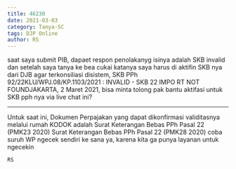 ```yaml
---
title: 46230
date: 2021-03-03
category: Tanya-SC
tags: DJP Online
author: RS
---
```


saat saya submit PIB, dapaet respon penolakanyg isinya adalah SKB invalid dan setelah saya tanya ke bea cukai katanya saya harus di aktifin SKB nya dari DJB agar terkonsiliasi disistem, SKB PPh 92/22KLU/WPJ.08/KP.1103/2021 : INVALID - SKB 22 IMPO RT NOT FOUNDJAKARTA, 2 Maret 2021, bisa minta tolong pak bantu aktifasi untuk SKB pph nya via live chat ini?

---

Untuk saat ini, Dokumen Perpajakan yang dapat dikonfirmasi validitasnya melalui rumah KODOK adalah Surat Keterangan Bebas PPh Pasal 22 (PMK23 2020) Surat Keterangan Bebas PPh Pasal 22 (PMK28 2020) coba suruh WP ngecek sendiri ke sana ya, karena kita ga punya layanan untuk ngecekin

`RS`
